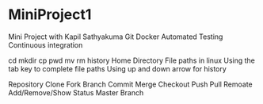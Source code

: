 # MiniProject1
Mini Project with Kapil Sathyakuma
Git
Docker
Automated Testing
Continuous integration

cd
mkdir
cp
pwd
mv
rm
history
Home Directory
File paths in linux
Using the tab key to complete file paths
Using up and down arrow for history

Repository
Clone
Fork
Branch
Commit
Merge
Checkout
Push
Pull
Remoate Add/Remove/Show
Status
Master Branch

